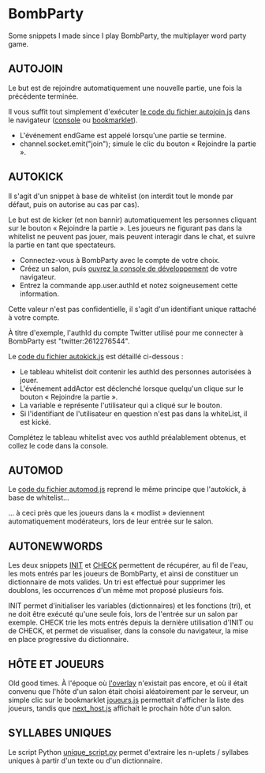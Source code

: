 # BombParty
Some snippets I made since I play BombParty, the multiplayer word party game.

## AUTOJOIN
Le but est de rejoindre automatiquement une nouvelle partie, une fois la précédente terminée.

Il vous suffit tout simplement d'exécuter [le code du fichier autojoin.js](autojoin.js) dans le navigateur
([console](http://www.alsacreations.com/astuce/lire/1436-console-javascript.html) ou [bookmarklet](https://en.wikipedia.org/wiki/Bookmarklet)).

* L'événement endGame est appelé lorsqu'une partie se termine.
* channel.socket.emit("join"); simule le clic du bouton « Rejoindre la partie ».

## AUTOKICK
Il s'agit d'un snippet à base de whitelist (on interdit tout le monde par défaut, puis on autorise au cas par cas).

Le but est de kicker (et non bannir) automatiquement les personnes cliquant sur le bouton « Rejoindre la partie ». Les joueurs ne figurant pas dans la whitelist ne peuvent pas jouer, mais peuvent interagir dans le chat, et suivre la partie en tant que spectateurs.

* Connectez-vous à BombParty avec le compte de votre choix.
* Créez un salon, puis [ouvrez la console de développement](http://www.alsacreations.com/astuce/lire/1436-console-javascript.html) de votre navigateur.
* Entrez la commande app.user.authId et notez soigneusement cette information.

Cette valeur n'est pas confidentielle, il s'agit d'un identifiant unique rattaché à votre compte.

À titre d'exemple, l'authId du compte Twitter utilisé pour me connecter à BombParty est "twitter:2612276544".

Le [code du fichier autokick.js](autokick.js) est détaillé ci-dessous :

* Le tableau whitelist doit contenir les authId des personnes autorisées à jouer.
* L'événement addActor est déclenché lorsque quelqu'un clique sur le bouton « Rejoindre la partie ».
* La variable e représente l'utilisateur qui a cliqué sur le bouton.
* Si l'identifiant de l'utilisateur en question n'est pas dans la whiteList, il est kické.

Complétez le tableau whitelist avec vos authId préalablement obtenus, et collez le code dans la console.

## AUTOMOD
Le [code du fichier automod.js](automod.js) reprend le même principe que l'autokick, à base de whitelist...

... à ceci près que les joueurs dans la « modlist » deviennent automatiquement modérateurs, lors de leur entrée sur le salon.

## AUTONEWWORDS

Les deux snippets [INIT](autonewwords_init.js) et [CHECK](autonewwords_check.js) permettent de récupérer, au fil de l'eau, les mots entrés par les joueurs de BombParty, et ainsi de constituer un dictionnaire de mots valides. Un tri est effectué pour supprimer les doublons, les occurrences d'un même mot proposé plusieurs fois.

INIT permet d'initialiser les variables (dictionnaires) et les fonctions (tri), et ne doit être exécuté qu'une seule fois, lors de l'entrée sur un salon par exemple. CHECK trie les mots entrés depuis la dernière utilisation d'INIT ou de CHECK, et permet de visualiser, dans la console du navigateur, la mise en place progressive du dictionnaire.

## HÔTE ET JOUEURS

Old good times. À l'époque où [l'overlay](https://github.com/MrInanimated/bp-overlay) n'existait pas encore, et où il était convenu que l'hôte d'un salon était choisi aléatoirement par le serveur, un simple clic sur le bookmarklet [joueurs.js](joueurs.js) permettait d'afficher la liste des joueurs, tandis que [next_host.js](next_host.js) affichait le prochain hôte d'un salon.

## SYLLABES UNIQUES
Le script Python [unique_script.py](unique_script.py) permet d'extraire les n-uplets / syllabes uniques à partir d'un texte ou d'un dictionnaire.
